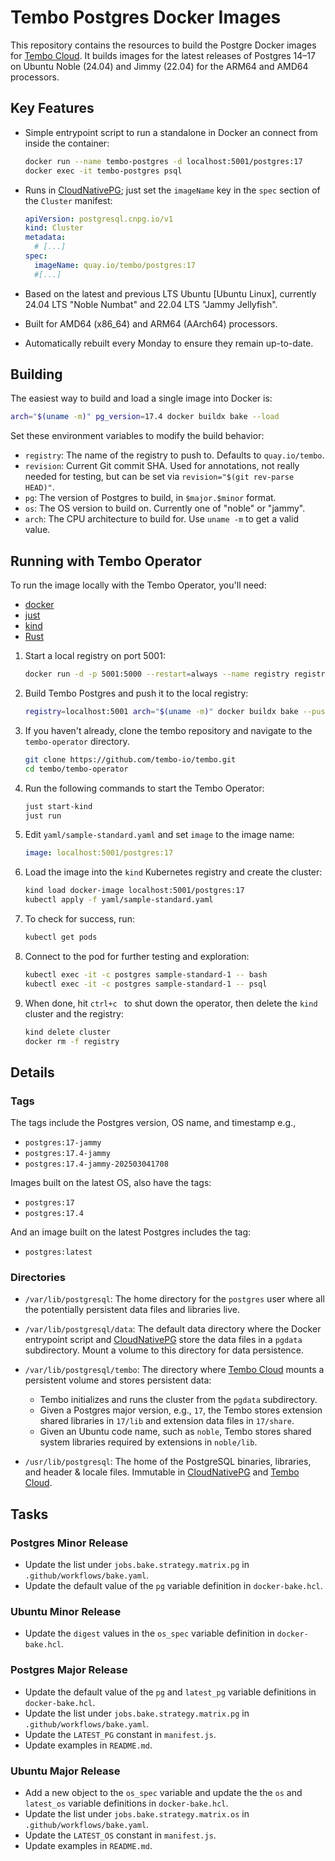# Tembo Postgres Docker Images

This repository contains the resources to build the Postgre Docker images for
[Tembo Cloud]. It builds images for the latest releases of Postgres 14–17 on
Ubuntu Noble (24.04) and Jimmy (22.04) for the ARM64 and AMD64 processors.

## Key Features

*   Simple entrypoint script to run a standalone in Docker an connect from
    inside the container:

    ```sh
    docker run --name tembo-postgres -d localhost:5001/postgres:17
    docker exec -it tembo-postgres psql
    ```

*   Runs in [CloudNativePG]; just set the `imageName` key in the `spec`
    section of the `Cluster` manifest:

    ```yaml
    apiVersion: postgresql.cnpg.io/v1
    kind: Cluster
    metadata:
      # [...]
    spec:
      imageName: quay.io/tembo/postgres:17
      #[...]
    ```

*   Based on the latest and previous LTS Ubuntu [Ubuntu Linux], currently
    24.04 LTS "Noble Numbat" and 22.04 LTS "Jammy Jellyfish".

*   Built for AMD64 (x86_64) and ARM64 (AArch64) processors.

*   Automatically rebuilt every Monday to ensure they remain up-to-date.

## Building

The easiest way to build and load a single image into Docker is:

```sh
arch="$(uname -m)" pg_version=17.4 docker buildx bake --load
```

Set these environment variables to modify the build behavior:

*   `registry`: The name of the registry to push to. Defaults to
    `quay.io/tembo`.
*   `revision`: Current Git commit SHA. Used for annotations, not really
    needed for testing, but can be set via `revision="$(git rev-parse HEAD)"`.
*   `pg`: The version of Postgres to build, in `$major.$minor` format.
*   `os`: The OS version to build on. Currently one of "noble" or "jammy".
*   `arch`: The CPU architecture to build for. Use `uname -m` to get a valid
    value.

## Running with Tembo Operator

To run the image locally with the Tembo Operator, you'll need:

*   [docker](https://www.docker.com)
*   [just](https://just.systems/man/en/packages.html)
*   [kind](https://kind.sigs.k8s.io/docs/user/quick-start/#installation)
*   [Rust](https://www.rust-lang.org/tools/install)

1.  Start a local registry on port 5001:

    ```sh
    docker run -d -p 5001:5000 --restart=always --name registry registry:2
    ```

2.  Build Tembo Postgres and push it to the local registry:

    ```sh
    registry=localhost:5001 arch="$(uname -m)" docker buildx bake --push
    ```

3.  If you haven't already, clone the tembo repository and navigate to the
    `tembo-operator` directory.

    ```sh
    git clone https://github.com/tembo-io/tembo.git
    cd tembo/tembo-operator
    ```

4.  Run the following commands to start the Tembo Operator:

    ```sh
    just start-kind
    just run
    ```

5.  Edit `yaml/sample-standard.yaml` and set `image` to the image name:

    ```yaml
    image: localhost:5001/postgres:17
    ```

6.  Load the image into the `kind` Kubernetes registry and create the cluster:

    ```sh
    kind load docker-image localhost:5001/postgres:17
    kubectl apply -f yaml/sample-standard.yaml
    ```

7.  To check for success, run:

    ```sh
    kubectl get pods
    ```

8.  Connect to the pod for further testing and exploration:

    ```sh
    kubectl exec -it -c postgres sample-standard-1 -- bash
    kubectl exec -it -c postgres sample-standard-1 -- psql
    ```

9.  When done, hit `ctrl+c ` to shut down the operator, then delete the `kind`
    cluster and the registry:

    ```sh
    kind delete cluster
    docker rm -f registry
    ```

## Details

### Tags

The tags include the Postgres version, OS name, and timestamp e.g.,

*   `postgres:17-jammy`
*   `postgres:17.4-jammy`
*   `postgres:17.4-jammy-202503041708`

Images built on the latest OS, also have the tags:

*   `postgres:17`
*   `postgres:17.4`

And an image built on the latest Postgres includes the tag:

*   `postgres:latest`

### Directories

*   `/var/lib/postgresql`: The home directory for the `postgres` user where
    all the potentially persistent data files and libraries live.

*   `/var/lib/postgresql/data`: The default data directory where the Docker
    entrypoint script and [CloudNativePG] store the data files in a `pgdata`
    subdirectory. Mount a volume to this directory for data persistence.

*   `/var/lib/postgresql/tembo`: The directory where [Tembo Cloud] mounts a
    persistent volume and stores persistent data:
    *   Tembo initializes and runs the cluster from the `pgdata` subdirectory.
    *   Given a Postgres major version, e.g., `17`, the Tembo stores extension
        shared libraries in `17/lib` and extension data files in `17/share`.
    *   Given an Ubuntu code name, such as `noble`, Tembo stores shared system
        libraries required by extensions in `noble/lib`.

*   `/usr/lib/postgresql`: The home of the PostgreSQL binaries, libraries, and
    header & locale files. Immutable in [CloudNativePG] and [Tembo Cloud].

## Tasks

### Postgres Minor Release

*   Update the list under `jobs.bake.strategy.matrix.pg` in
    `.github/workflows/bake.yaml`.
*   Update the default value of the `pg` variable definition in
    `docker-bake.hcl`.

### Ubuntu Minor Release

*   Update the `digest` values in the `os_spec` variable definition in
    `docker-bake.hcl`.

### Postgres Major Release

*   Update the default value of the `pg` and `latest_pg` variable definitions
    in `docker-bake.hcl`.
*   Update the list under `jobs.bake.strategy.matrix.pg` in
    `.github/workflows/bake.yaml`.
*   Update the `LATEST_PG` constant in `manifest.js`.
*   Update examples in `README.md`.

### Ubuntu Major Release

*   Add a new object to the `os_spec` variable and update the the `os` and
    `latest_os` variable definitions in `docker-bake.hcl`.
*   Update the list under `jobs.bake.strategy.matrix.os` in
    `.github/workflows/bake.yaml`.
*   Update the `LATEST_OS` constant in `manifest.js`.
*   Update examples in `README.md`.

  [Tembo Cloud]: https://tembo.io/docs/product/cloud/overview "Tembo Cloud Overview"
  [CloudNativePG]: https://cloudnative-pg.io "CloudNativePG - PostgreSQL Operator for Kubernetes"
